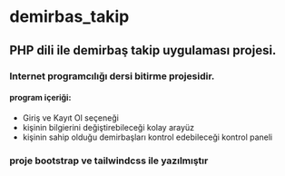 # demirbas_takip
## PHP dili ile demirbaş takip uygulaması projesi.
### Internet programcılığı dersi bitirme projesidir.
#### program içeriği:
  * Giriş ve Kayıt Ol seçeneği
  * kişinin bilgierini değiştirebileceği kolay arayüz
  * kişinin sahip olduğu demirbaşları kontrol edebileceği kontrol paneli
### proje bootstrap ve tailwindcss ile yazılmıştır
